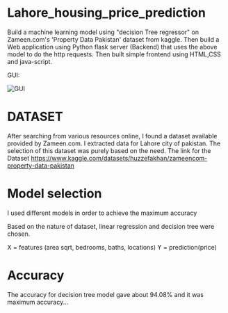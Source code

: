 # Lahore_housing_price_prediction
Build a machine learning model using "decision Tree regressor" on Zameen.com's 'Property Data Pakistan' dataset from kaggle. Then build a Web application using Python flask server (Backend) that uses the above model to do the http requests. Then built simple frontend using HTML,CSS and java-script.

GUI:


![GUI](https://user-images.githubusercontent.com/85974328/171631676-7a4d4e16-20a8-4a72-bf47-df70ff887fad.png)

# DATASET
After searching from various resources online, I found a dataset available provided by Zameen.com. I extracted data for Lahore city of pakistan. The selection of this dataset was purely based on the need. The link for the Dataset
https://www.kaggle.com/datasets/huzzefakhan/zameencom-property-data-pakistan


# Model selection
I used different models in order to achieve the maximum accuracy 

Based on the nature of dataset, linear regression and decision tree were chosen.

X = features (area sqrt, bedrooms, baths, locations)
Y = prediction(price)


# Accuracy



The accuracy for decision tree model gave about 94.08% and it was maximum accuracy...

